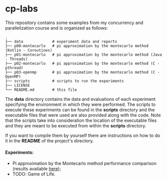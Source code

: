 # cp-labs
This repository contains some examples from my concurrency and parallelization course and is organized as follows:


```
.                    
├── data             # experiment data and reports
├── p00-montecarlo   # pi approximation by the montecarlo method (Kotlin - Coroutines)
├── p01-montecarlo   # pi approximation by the montecarlo method (Java - Threads)
├── p02-montecarlo   # pi approximation by the montecarlo method (C - pthread)
├── p03-openmp       # pi approximation by the montecarlo method (C - OpenMP)
├── scripts          # scripts to run the experiments
├── LICENSE
└── README.md        # this file
```

The **data** directory contains the data and evaluations of each experiment specifying the environment
in which they were performed.
The scripts to execute these experiments can be found in the **scripts** directory and the executable
files that were used are also provided along with the code. Note that the scripts take into consideration
the location of the executable files and they are meant to be executed from within the **scripts** directory. 

If you want to compile them by yourself there are instructions on how to do it in the **README** of the project's directory.

#### **Experiments:**

- Pi approximation by the Montecarlo method performance comparison (results available [here](./data/montecarlo/README.md));
- TODO: Game of Life.
